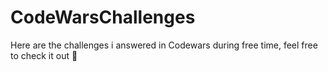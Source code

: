 # CodeWarsChallenges
Here are the challenges i answered in Codewars during free time, feel free to check it out 🤗
